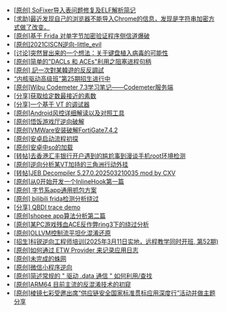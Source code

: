 + [[原创] SoFixer导入表问题修复及ELF解析简记](https://bbs.kanxue.com/thread-282221.htm)
+ [[求助]最近发现自己的浏览器不能导入Chrome的信息，发现是字符串加密方式做了改变。](https://bbs.kanxue.com/thread-283336.htm)
+ [[原创]基于  Frida  对单字节加密验证程序侧信道爆破](https://bbs.kanxue.com/thread-281796.htm)
+ [[原创]2021CISCN逆向-little_evil](https://bbs.kanxue.com/thread-267706.htm)
+ [[讨论]突然冒出来的一个想法：关于键盘植入病毒的可能性](https://bbs.kanxue.com/thread-286190.htm)
+ [[原创]简单的"DACLs 和 ACEs"利用之阻塞进程句柄](https://bbs.kanxue.com/thread-285347.htm)
+ [[原创] 記一次對某韓遊的反反調試](https://bbs.kanxue.com/thread-286089.htm)
+ [“内核驱动高级班”第25期招生进行中](https://bbs.kanxue.com/thread-280081.htm)
+ [[原创]Wibu Codemeter 7.3学习笔记——Codemeter服务端](https://bbs.kanxue.com/thread-275695.htm)
+ [[分享]获取给定数最接近的素数](https://bbs.kanxue.com/thread-286193.htm)
+ [[分享]一个基于 VT 的调试器](https://bbs.kanxue.com/thread-286110.htm)
+ [[原创]Android风控详细解读以及对照工具](https://bbs.kanxue.com/thread-286120.htm)
+ [[原创]悟饭游戏厅逆向破解](https://bbs.kanxue.com/thread-286194.htm)
+ [[原创]VMWare安装破解FortiGate7.4.2](https://bbs.kanxue.com/thread-284794.htm)
+ [[原创]安卓启动流程初探](https://bbs.kanxue.com/thread-285949.htm)
+ [[原创]安卓中so的加载](https://bbs.kanxue.com/thread-286004.htm)
+ [[转帖]去香港汇丰银行开户遇到的尴尬事到漫谈手机root环境检测](https://bbs.kanxue.com/thread-285754.htm)
+ [[原创]逆向分析某VT加持的三角洲行动外挂](https://bbs.kanxue.com/thread-286195.htm)
+ [[转帖]JEB Decompiler 5.27.0.202503210035 mod by CXV](https://bbs.kanxue.com/thread-286132.htm)
+ [[原创]从0开始开发一个InlineHook第一篇](https://bbs.kanxue.com/thread-284689.htm)
+ [[原创] 字节系app通用抓包方案](https://bbs.kanxue.com/thread-280165.htm)
+ [[原创] bilibili frida检测分析绕过](https://bbs.kanxue.com/thread-285893.htm)
+ [[分享] QBDI trace demo](https://bbs.kanxue.com/thread-285857.htm)
+ [[原创]shopee app算法分析第二篇](https://bbs.kanxue.com/thread-286191.htm)
+ [[原创]某PC游戏残血ACE反作弊ring3下的绕过分析](https://bbs.kanxue.com/thread-284667.htm)
+ [[原创]OLLVM控制流平坦化混淆还原](https://bbs.kanxue.com/thread-286151.htm)
+ [[招生]科锐逆向工程师培训(2025年3月11日实地，远程教学同时开班, 第52期)](https://bbs.kanxue.com/thread-51839.htm)
+ [[原创]如何通过 ETW Provider 来记录应用日志](https://bbs.kanxue.com/thread-285428.htm)
+ [[原创]未完成的蛛网](https://bbs.kanxue.com/thread-286198.htm)
+ [[原创]微信小程序逆向](https://bbs.kanxue.com/thread-286197.htm)
+ [[原创]简述常规的 " 驱动 .data 通信 " 如何利用/查找](https://bbs.kanxue.com/thread-285348.htm)
+ [[原创]ARM64 目前主流的反混淆技术的初窥](https://bbs.kanxue.com/thread-285567.htm)
+ [[原创]棱镜七彩受邀出席“供应链安全国家标准贯标应用深度行”活动并做主题分享](https://bbs.kanxue.com/thread-286199.htm)
